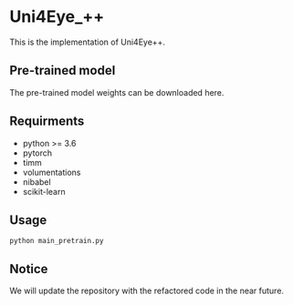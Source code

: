 # Uni4Eye_++
This is the implementation of Uni4Eye++.

## Pre-trained model
The pre-trained model weights can be downloaded here.

## Requirments
+ python >= 3.6
+ pytorch
+ timm
+ volumentations
+ nibabel
+ scikit-learn

## Usage
```
python main_pretrain.py
```

## Notice
We will update the repository with the refactored code in the near future.
